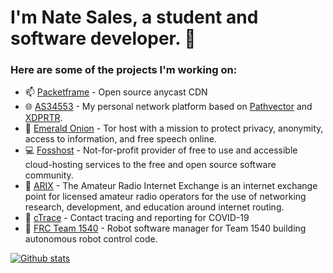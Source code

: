 # I'm Nate Sales, a student and software developer. 👋

### Here are some of the projects I'm working on:
- 📫 [Packetframe](https://packetframe.com/) - Open source anycast CDN
- 🌐 [AS34553](https://natesales.net/network) - My personal network platform based on [Pathvector](https://github.com/natesales/pathvector) and [XDPRTR](https://github.com/natesales/xdprtr).
- 🧅 [Emerald Onion](https://emeraldonion.org) - Tor host with a mission to protect privacy, anonymity, access to information, and free speech online.
- 💻 [Fosshost](https://fosshost.org) - Not-for-profit provider of free to use and accessible cloud-hosting services to the free and open source software community. 
- 📡 [ARIX](https://arxi.dev) - The Amateur Radio Internet Exchange is an internet exchange point for licensed amateur radio operators for the use of networking research, development, and education around internet routing.
- 📍 [cTrace](https://www.einpresswire.com/article/532863001/catlin-gabel-students-invent-app-to-track-on-campus-movement-during-covid-19) - Contact tracing and reporting for COVID-19
- 🤖 [FRC Team 1540](https://team1540.org) - Robot software manager for Team 1540 building autonomous robot control code.

[![Github stats](https://github-readme-stats.vercel.app/api?username=natesales&show_icons=true&count_private=true&theme=tokyonight)](https://github.com/anuraghazra/github-readme-stats)
